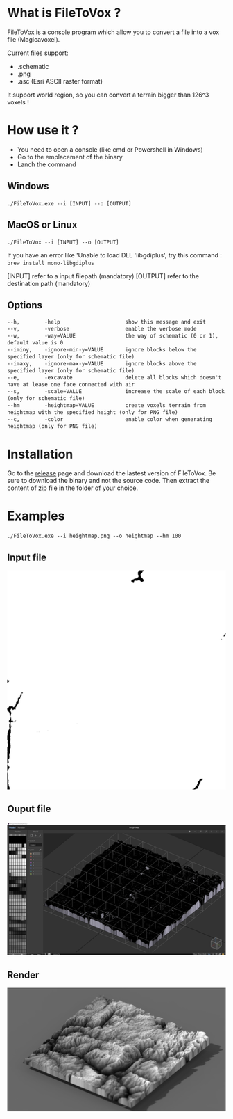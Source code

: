 # What is FileToVox ? 

FileToVox is a console program which allow you to convert a file into a vox file (Magicavoxel).

Current files support: 
- .schematic
- .png
- .asc (Esri ASCII raster format)

It support world region, so you can convert a terrain bigger than 126^3 voxels ! 


# How use it ? 

- You need to open a console (like cmd or Powershell in Windows)
- Go to the emplacement of the binary
- Lanch the command

## Windows
`./FileToVox.exe --i [INPUT] --o [OUTPUT]`

## MacOS or Linux

`./FileToVox --i [INPUT] --o [OUTPUT]`

If you have an error like 'Unable to load DLL 'libgdiplus', try this command : `brew install mono-libgdiplus`

[INPUT] refer to a input filepath (mandatory)
[OUTPUT] refer to the destination path (mandatory)

## Options

```
--h,        -help                     show this message and exit
--v,        -verbose                  enable the verbose mode
--w,        -way=VALUE                the way of schematic (0 or 1), default value is 0
--iminy,    -ignore-min-y=VALUE       ignore blocks below the specified layer (only for schematic file)
--imaxy,    -ignore-max-y=VALUE       ignore blocks above the specified layer (only for schematic file)
--e,        -excavate                 delete all blocks which doesn't have at lease one face connected with air
--s,        -scale=VALUE              increase the scale of each block (only for schematic file)
--hm        -heightmap=VALUE          create voxels terrain from heightmap with the specified height (only for PNG file)
--c,        -color                    enable color when generating heightmap (only for PNG file)
 ```
 
 # Installation 
 
 Go to the [release](https://github.com/Zarbuz/SchematicToVox/releases) page and download the lastest version of FileToVox. Be sure to download the binary and not the source code. 
Then extract the content of zip file in the folder of your choice.

# Examples

`./FileToVox.exe --i heightmap.png --o heightmap --hm 100`

## Input file
![](img/heightmap.png)

## Ouput file
![](img/output.jpg)

## Render
![](img/render.png)

